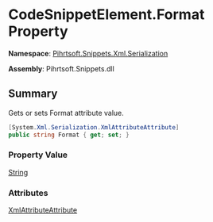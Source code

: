 # CodeSnippetElement\.Format Property

**Namespace**: [Pihrtsoft.Snippets.Xml.Serialization](../../README.md)

**Assembly**: Pihrtsoft\.Snippets\.dll

## Summary

Gets or sets Format attribute value\.

```csharp
[System.Xml.Serialization.XmlAttributeAttribute]
public string Format { get; set; }
```

### Property Value

[String](https://docs.microsoft.com/en-us/dotnet/api/system.string)

### Attributes

[XmlAttributeAttribute](https://docs.microsoft.com/en-us/dotnet/api/system.xml.serialization.xmlattributeattribute)
